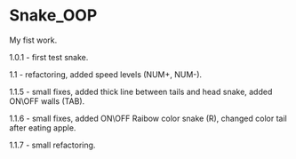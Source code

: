 # Snake_OOP
My fist work.

1.0.1 - first test snake.

1.1 - refactoring, added speed levels (NUM+, NUM-).

1.1.5 - small fixes, added thick line between tails and head snake, added ON\OFF walls (TAB).

1.1.6 - small fixes, added ON\OFF Raibow color snake (R), changed color tail after eating apple.

1.1.7 - small refactoring.
